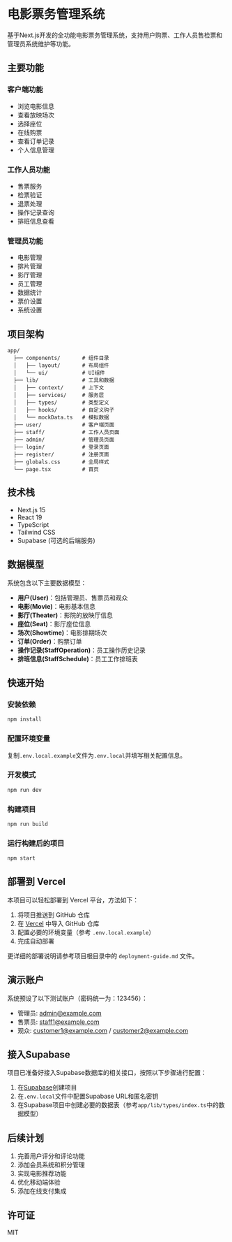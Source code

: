 # 电影票务管理系统

基于Next.js开发的全功能电影票务管理系统，支持用户购票、工作人员售检票和管理员系统维护等功能。

## 主要功能

### 客户端功能

- 浏览电影信息
- 查看放映场次
- 选择座位
- 在线购票
- 查看订单记录
- 个人信息管理

### 工作人员功能

- 售票服务
- 检票验证
- 退票处理
- 操作记录查询
- 排班信息查看

### 管理员功能

- 电影管理
- 排片管理
- 影厅管理
- 员工管理
- 数据统计
- 票价设置
- 系统设置

## 项目架构

```
app/
  ├── components/       # 组件目录
  │   ├── layout/       # 布局组件
  │   └── ui/           # UI组件
  ├── lib/              # 工具和数据
  │   ├── context/      # 上下文
  │   ├── services/     # 服务层
  │   ├── types/        # 类型定义
  │   ├── hooks/        # 自定义钩子
  │   └── mockData.ts   # 模拟数据
  ├── user/             # 客户端页面
  ├── staff/            # 工作人员页面
  ├── admin/            # 管理员页面
  ├── login/            # 登录页面
  ├── register/         # 注册页面
  ├── globals.css       # 全局样式
  └── page.tsx          # 首页
```

## 技术栈

- Next.js 15
- React 19
- TypeScript
- Tailwind CSS
- Supabase (可选的后端服务)

## 数据模型

系统包含以下主要数据模型：

- **用户(User)**：包括管理员、售票员和观众
- **电影(Movie)**：电影基本信息
- **影厅(Theater)**：影院的放映厅信息
- **座位(Seat)**：影厅座位信息
- **场次(Showtime)**：电影排期场次
- **订单(Order)**：购票订单
- **操作记录(StaffOperation)**：员工操作历史记录
- **排班信息(StaffSchedule)**：员工工作排班表

## 快速开始

### 安装依赖

```bash
npm install
```

### 配置环境变量

复制`.env.local.example`文件为`.env.local`并填写相关配置信息。

### 开发模式

```bash
npm run dev
```

### 构建项目

```bash
npm run build
```

### 运行构建后的项目

```bash
npm start
```

## 部署到 Vercel

本项目可以轻松部署到 Vercel 平台，方法如下：

1. 将项目推送到 GitHub 仓库
2. 在 [Vercel](https://vercel.com/) 中导入 GitHub 仓库
3. 配置必要的环境变量（参考 `.env.local.example`）
4. 完成自动部署

更详细的部署说明请参考项目根目录中的 `deployment-guide.md` 文件。

## 演示账户

系统预设了以下测试账户（密码统一为：123456）：

- 管理员: admin@example.com
- 售票员: staff1@example.com
- 观众: customer1@example.com / customer2@example.com

## 接入Supabase

项目已准备好接入Supabase数据库的相关接口，按照以下步骤进行配置：

1. 在[Supabase](https://supabase.com/)创建项目
2. 在`.env.local`文件中配置Supabase URL和匿名密钥
3. 在Supabase项目中创建必要的数据表（参考`app/lib/types/index.ts`中的数据模型）

## 后续计划

1. 完善用户评分和评论功能
2. 添加会员系统和积分管理
3. 实现电影推荐功能
4. 优化移动端体验
5. 添加在线支付集成

## 许可证

MIT